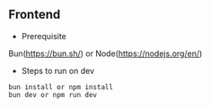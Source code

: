 ## Frontend

- Prerequisite

Bun(https://bun.sh/) or Node(https://nodejs.org/en/)

- Steps to run on dev

```
bun install or npm install
bun dev or npm run dev
```
